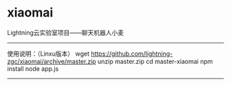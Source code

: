 # xiaomai
Lightning云实验室项目——聊天机器人小麦

---

使用说明：（Linxu版本）
wget https://github.com/lightning-zgc/xiaomai/archive/master.zip
unzip master.zip
cd master-xiaomai
npm install
node app.js

---

